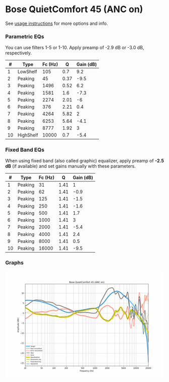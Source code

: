 # Bose QuietComfort 45 (ANC on)
See [usage instructions](https://github.com/jaakkopasanen/AutoEq#usage) for more options and info.

### Parametric EQs
You can use filters 1-5 or 1-10. Apply preamp of -2.9 dB or -3.0 dB, respectively.

|   # | Type      |   Fc (Hz) |    Q |   Gain (dB) |
|-----|-----------|-----------|------|-------------|
|   1 | LowShelf  |       105 | 0.7  |         9.2 |
|   2 | Peaking   |        45 | 0.37 |        -9.5 |
|   3 | Peaking   |      1496 | 0.52 |         6.2 |
|   4 | Peaking   |      1581 | 1.6  |        -7.3 |
|   5 | Peaking   |      2274 | 2.01 |        -6   |
|   6 | Peaking   |       376 | 2.21 |         0.4 |
|   7 | Peaking   |      4264 | 5.82 |         2   |
|   8 | Peaking   |      6253 | 5.64 |        -4.1 |
|   9 | Peaking   |      8777 | 1.92 |         3   |
|  10 | HighShelf |     10000 | 0.7  |        -5.4 |

### Fixed Band EQs
When using fixed band (also called graphic) equalizer, apply preamp of **-2.5 dB** (if available) and set gains manually with these parameters.

|   # | Type    |   Fc (Hz) |    Q |   Gain (dB) |
|-----|---------|-----------|------|-------------|
|   1 | Peaking |        31 | 1.41 |         1   |
|   2 | Peaking |        62 | 1.41 |        -0.9 |
|   3 | Peaking |       125 | 1.41 |        -1.5 |
|   4 | Peaking |       250 | 1.41 |        -1.6 |
|   5 | Peaking |       500 | 1.41 |         1.7 |
|   6 | Peaking |      1000 | 1.41 |         3   |
|   7 | Peaking |      2000 | 1.41 |        -5.4 |
|   8 | Peaking |      4000 | 1.41 |         2.4 |
|   9 | Peaking |      8000 | 1.41 |         0.5 |
|  10 | Peaking |     16000 | 1.41 |        -9.5 |

### Graphs
![](./Bose%20QuietComfort%2045%20(ANC%20on).png)
